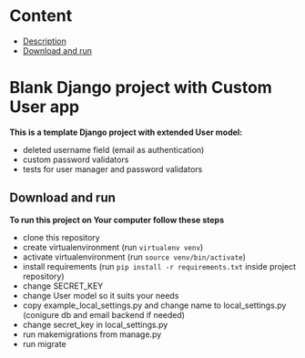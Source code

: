 # Content
* [Description](#blank-django-app-with-custom-user-app)
* [Download and run](#download-and-run)

# Blank Django project with Custom User app
**This is a template Django project with extended User model:**

* deleted username field (email as authentication)
* custom password validators
* tests for user manager and password validators

## Download and run
**To run this project on Your computer follow these steps**
* clone this repository
* create virtualenvironment (run `virtualenv venv`)
* activate virtualenvironment (run `source venv/bin/activate`)
* install requirements (run `pip install -r requirements.txt` inside project repository)
* change SECRET_KEY
* change User model so it suits your needs
* copy example_local_settings.py and change name to local_settings.py (conigure db and email backend if needed)
* change secret_key in local_settings.py
* run makemigrations from manage.py
* run migrate

